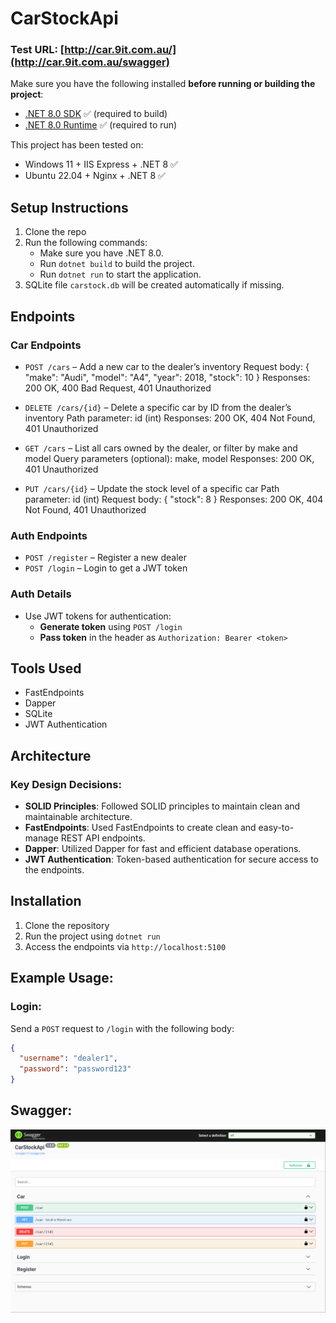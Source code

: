 # CarStockApi


### Test URL: [http://car.9it.com.au/](http://car.9it.com.au/swagger)


Make sure you have the following installed **before running or building the project**:

- [.NET 8.0 SDK](https://dotnet.microsoft.com/en-us/download/dotnet/8.0) ✅ (required to build)
- [.NET 8.0 Runtime](https://dotnet.microsoft.com/en-us/download/dotnet/8.0/runtime) ✅ (required to run)


  
This project has been tested on:
- Windows 11 + IIS Express + .NET 8 ✅
- Ubuntu 22.04 + Nginx + .NET 8 ✅



## Setup Instructions

1. Clone the repo
2. Run the following commands:
    - Make sure you have .NET 8.0.
    - Run `dotnet build` to build the project.
    - Run `dotnet run` to start the application.
3. SQLite file `carstock.db` will be created automatically if missing.

## Endpoints

### Car Endpoints

- `POST /cars` – Add a new car to the dealer’s inventory
Request body: { "make": "Audi", "model": "A4", "year": 2018, "stock": 10 }
Responses: 200 OK, 400 Bad Request, 401 Unauthorized

- `DELETE /cars/{id}` – Delete a specific car by ID from the dealer’s inventory
Path parameter: id (int)
Responses: 200 OK, 404 Not Found, 401 Unauthorized

- `GET /cars` – List all cars owned by the dealer, or filter by make and model
Query parameters (optional): make, model
Responses: 200 OK, 401 Unauthorized

- `PUT /cars/{id}` – Update the stock level of a specific car
Path parameter: id (int)
Request body: { "stock": 8 }
Responses: 200 OK, 404 Not Found, 401 Unauthorized

### Auth Endpoints

- `POST /register` – Register a new dealer
- `POST /login` – Login to get a JWT token

### Auth Details

- Use JWT tokens for authentication:
    - **Generate token** using `POST /login`
    - **Pass token** in the header as `Authorization: Bearer <token>`

## Tools Used

- FastEndpoints
- Dapper
- SQLite
- JWT Authentication

## Architecture

### Key Design Decisions:

- **SOLID Principles**: Followed SOLID principles to maintain clean and maintainable architecture.
- **FastEndpoints**: Used FastEndpoints to create clean and easy-to-manage REST API endpoints.
- **Dapper**: Utilized Dapper for fast and efficient database operations.
- **JWT Authentication**: Token-based authentication for secure access to the endpoints.

## Installation

1. Clone the repository
2. Run the project using `dotnet run`
3. Access the endpoints via `http://localhost:5100`



## Example Usage:

### Login:

Send a `POST` request to `/login` with the following body:

```json
{
  "username": "dealer1",
  "password": "password123"
}
```


## Swagger:
![swagger-screenshot.png](/CarStockApi/swagger-screenshot.png)
